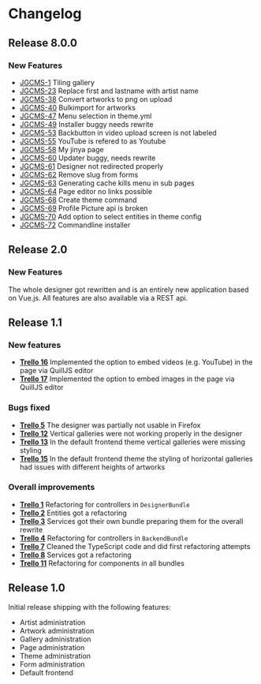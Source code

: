 # Changelog
## Release 8.0.0
### New Features
* [JGCMS-1](https://jinya.myjetbrains.com/youtrack/issue/JGCMS-1) Tiling gallery
* [JGCMS-23](https://jinya.myjetbrains.com/youtrack/issue/JGCMS-23) Replace first and lastname with artist name
* [JGCMS-38](https://jinya.myjetbrains.com/youtrack/issue/JGCMS-38) Convert artworks to png on upload
* [JGCMS-40](https://jinya.myjetbrains.com/youtrack/issue/JGCMS-40) Bulkimport for artworks 
* [JGCMS-47](https://jinya.myjetbrains.com/youtrack/issue/JGCMS-47) Menu selection in theme.yml
* [JGCMS-49](https://jinya.myjetbrains.com/youtrack/issue/JGCMS-49) Installer buggy needs rewrite
* [JGCMS-53](https://jinya.myjetbrains.com/youtrack/issue/JGCMS-53) Backbutton in video upload screen is not labeled
* [JGCMS-55](https://jinya.myjetbrains.com/youtrack/issue/JGCMS-55) YouTube is refered to as Youtube
* [JGCMS-58](https://jinya.myjetbrains.com/youtrack/issue/JGCMS-58) My jinya page 
* [JGCMS-60](https://jinya.myjetbrains.com/youtrack/issue/JGCMS-60) Updater buggy, needs rewrite
* [JGCMS-61](https://jinya.myjetbrains.com/youtrack/issue/JGCMS-61) Designer not redirected properly
* [JGCMS-62](https://jinya.myjetbrains.com/youtrack/issue/JGCMS-62) Remove slug from forms
* [JGCMS-63](https://jinya.myjetbrains.com/youtrack/issue/JGCMS-63) Generating cache kills menu in sub pages
* [JGCMS-64](https://jinya.myjetbrains.com/youtrack/issue/JGCMS-64) Page editor no links possible
* [JGCMS-68](https://jinya.myjetbrains.com/youtrack/issue/JGCMS-68) Create theme command
* [JGCMS-69](https://jinya.myjetbrains.com/youtrack/issue/JGCMS-69) Profile Picture api is broken
* [JGCMS-70](https://jinya.myjetbrains.com/youtrack/issue/JGCMS-70) Add option to select entities in theme config
* [JGCMS-72](https://jinya.myjetbrains.com/youtrack/issue/JGCMS-72) Commandline installer

## Release 2.0
### New Features
The whole designer got rewritten and is an entirely new application based on Vue.js. All features are also available via a REST api. 

## Release 1.1
### New features
* **[Trello 16](https://trello.com/c/ARW2WXCY)** Implemented the option to embed videos (e.g. YouTube) in the page via QuillJS editor
* **[Trello 17](https://trello.com/c/2AgYaDaM)** Implemented the option to embed images in the page via QuillJS editor

### Bugs fixed
* **[Trello 5](https://trello.com/c/nH73xvuZ)** The designer was partially not usable in Firefox
* **[Trello 12](https://trello.com/c/Ak4gPDiM)** Vertical galleries were not working properly in the designer
* **[Trello 13](https://trello.com/c/HNKWxzhd)** In the default frontend theme vertical galleries were missing styling
* **[Trello 15](https://trello.com/c/JbROoTs3)** In the default frontend theme the styling of horizontal galleries had issues with different heights of artworks 

### Overall improvements
* **[Trello 1](https://trello.com/c/0vsEaCWC)** Refactoring for controllers in `DesignerBundle`
* **[Trello 2](https://trello.com/c/LWXE4OB1)** Entities got a refactoring
* **[Trello 3](https://trello.com/c/E0E9nA77)** Services got their own bundle preparing them for the overall rewrite
* **[Trello 4](https://trello.com/c/B28HJy5G)** Refactoring for controllers in `BackendBundle`
* **[Trello 7](https://trello.com/c/WJlYZJ9Q)** Cleaned the TypeScript code and did first refactoring attempts 
* **[Trello 8](https://trello.com/c/8MhhQZB2)** Services got a refactoring
* **[Trello 11](https://trello.com/c/dGw6NsVu)** Refactoring for components in all bundles

## Release 1.0
Initial release shipping with the following features:

* Artist administration
* Artwork administration
* Gallery administration
* Page administration
* Theme administration
* Form administration
* Default frontend